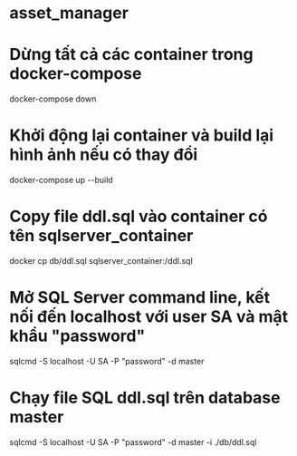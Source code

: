 # asset_manager

# Dừng tất cả các container trong docker-compose
docker-compose down

# Khởi động lại container và build lại hình ảnh nếu có thay đổi
docker-compose up --build

# Copy file ddl.sql vào container có tên sqlserver_container
docker cp db/ddl.sql sqlserver_container:/ddl.sql

# Mở SQL Server command line, kết nối đến localhost với user SA và mật khẩu "password"
sqlcmd -S localhost -U SA -P "password" -d master

# Chạy file SQL ddl.sql trên database master
sqlcmd -S localhost -U SA -P "password" -d master -i ./db/ddl.sql
